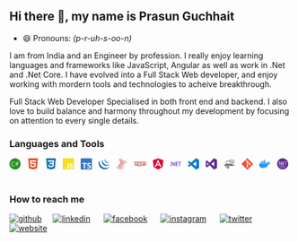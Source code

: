 ## Hi there 👋, my name is Prasun Guchhait 
- 😄 Pronouns: _(p-r-uh-s-oo-n)_

I am from India and an Engineer by profession. I really enjoy learning languages and frameworks like JavaScript, Angular as well as work in .Net and .Net Core. I have evolved into a Full Stack Web developer, and enjoy working with mordern tools and technologies to acheive breakthrough. 

Full Stack Web Developer Specialised in both front end and backend. I also love to build balance and harmony throughout my development by focusing on attention to every single details.

### Languages and Tools 
[<img src='IconPack/csharp.svg' alt='C sharp' height='20'>](https://docs.microsoft.com/en-us/dotnet/csharp/)&nbsp;&nbsp;
[<img src='IconPack/html5.svg' alt='html' height='20'>](https://developer.mozilla.org/en-US/docs/Web/Guide/HTML/HTML5)&nbsp;&nbsp;
[<img src='IconPack/css3.svg' alt='css' height='20'>](https://developer.mozilla.org/en-US/docs/Web/CSS)&nbsp;&nbsp;
[<img src='IconPack/JavaScript.svg' alt='javascript' height='20'>](https://developer.mozilla.org/en-US/docs/Web/JavaScript)&nbsp;&nbsp;
[<img src='IconPack/TypeScript.svg' alt='typescript' height='20'>](https://www.typescriptlang.org/)&nbsp;&nbsp;
[<img src='IconPack/jQuery.svg' alt='jquery' height='20'>](https://jquery.com/)&nbsp;&nbsp;
[<img src='IconPack/SQLServer.svg' alt='sql server' height='20'>](https://docs.microsoft.com/en-us/sql/sql-server/?view=sql-server-2016)&nbsp;&nbsp;
[<img src='IconPack/npm.svg' alt='npm' height='20'>](https://www.npmjs.com/)&nbsp;&nbsp;
[<img src='IconPack/angular.svg' alt='angular' height='20'>](https://angular.io/)&nbsp;&nbsp;
[<img src='IconPack/dotnet.svg' alt='dotnet' height='20'>](https://docs.microsoft.com/en-us/dotnet/)&nbsp;&nbsp;
[<img src='IconPack/vscode.svg' alt='vscode' height='20'>](https://code.visualstudio.com/docs)&nbsp;&nbsp;
[<img src='IconPack/vs.svg' alt='visual studio' height='20'>](https://visualstudio.microsoft.com/)&nbsp;&nbsp;
[<img src='IconPack/notepadplusplus.svg' alt='NotePad ++' height='20'>](https://notepad-plus-plus.org/)&nbsp;&nbsp;
[<img src='IconPack/git.svg' alt='git' height='20'>](https://git-scm.com/)&nbsp;&nbsp;
[<img src='IconPack/docker.svg' alt='docker' height='20'>](https://www.docker.com/)&nbsp;&nbsp;
[<img src='IconPack/NET_Core_Logo.svg' alt='NET_Core' height='20'>](https://docs.microsoft.com/en-us/aspnet/core/?view=aspnetcore-5.0)&nbsp;&nbsp;




### How to reach me
[<img src='https://cdn.jsdelivr.net/npm/simple-icons@4.15.0/icons/github.svg' alt='github' height='22'>](https://github.com/guchhaitprasun)&nbsp;&nbsp;&nbsp;&nbsp; [<img src='https://cdn.jsdelivr.net/npm/simple-icons@4.15.0/icons/linkedin.svg' alt='linkedin' height='22'>](https://www.linkedin.com/in/iamprasunguchhait//) &nbsp;&nbsp;&nbsp;&nbsp; [<img src='https://cdn.jsdelivr.net/npm/simple-icons@4.15.0/icons/facebook.svg' alt='facebook' height='22'>](https://www.facebook.com/bubu.prasun.861997.guchhait) &nbsp;&nbsp;&nbsp;&nbsp; [<img src='https://cdn.jsdelivr.net/npm/simple-icons@4.15.0/icons/instagram.svg' alt='instagram' height='22'>](https://www.instagram.com/prasunguchhait) &nbsp;&nbsp;&nbsp;&nbsp; [<img src='https://cdn.jsdelivr.net/npm/simple-icons@4.15.0/icons/twitter.svg' alt='twitter' height='22'>](https://twitter.com/guchhaitprasun) &nbsp;&nbsp;&nbsp;&nbsp; [<img src='https://cdn.jsdelivr.net/npm/simple-icons@4.15.0/icons/icloud.svg' alt='website' height='22'>](https://www.google.com)  


<!--
**guchhaitprasun/guchhaitprasun** is a ✨ _special_ ✨ repository because its `README.md` (this file) appears on your GitHub profile.

Here are some ideas to get you started:

- 🔭 I’m currently working on ...
- 🌱 I’m currently learning ...
- 👯 I’m looking to collaborate on ...
- 🤔 I’m looking for help with ...
- 💬 Ask me about ...
- 📫 How to reach me: ...
: ...
- ⚡ Fun fact: ...
-->
